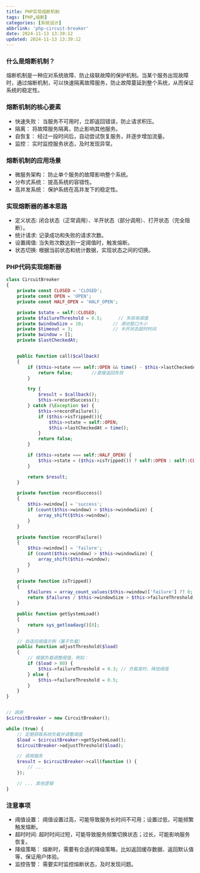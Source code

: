 ```yaml
---
title: PHP实现熔断机制
tags: [PHP,熔断]
categories: [系统设计]
abbrlink: 'php-circuit-breaker'
date: 2024-11-13 13:39:12
updated: 2024-11-13 13:39:12
---
```


### 什么是熔断机制？
熔断机制是一种应对系统故障、防止级联故障的保护机制。当某个服务出现故障时，通过熔断机制，可以快速隔离故障服务，防止故障蔓延到整个系统，从而保证系统的稳定性。

### 熔断机制的核心要素
 - 快速失败： 当服务不可用时，立即返回错误，防止请求积压。
 - 隔离： 将故障服务隔离，防止影响其他服务。
 - 自恢复： 经过一段时间后，自动尝试恢复服务，并逐步增加流量。
 - 监控： 实时监控服务状态，及时发现异常。

### 熔断机制的应用场景
 - 微服务架构： 防止单个服务的故障影响整个系统。
 - 分布式系统： 提高系统的容错性。
 - 高并发系统： 保护系统在高并发下的稳定性。

### 实现熔断器的基本思路
 - 定义状态: 闭合状态（正常调用）、半开状态（部分调用）、打开状态（完全阻断）。
 - 统计请求: 记录成功和失败的请求次数。
 - 设置阈值: 当失败次数达到一定阈值时，触发熔断。
 - 状态切换: 根据当前状态和统计数据，实现状态之间的切换。

### PHP代码实现熔断器
```php
class CircuitBreaker
{
    private const CLOSED = 'CLOSED';
    private const OPEN = 'OPEN';
    private const HALF_OPEN = 'HALF_OPEN';

    private $state = self::CLOSED;
    private $failureThreshold = 0.5;      // 失败率阈值
    private $windowSize = 10;           // 滑动窗口大小
    private $timeout = 3;               // 半开状态超时时间
    private $window = [];
    private $lastCheckedAt;


    public function call($callback)
    {
        if ($this->state === self::OPEN && time() - $this->lastCheckedAt < $this->timeout) {
            return false;       //直接返回失败
        }

        try {
            $result = $callback();
            $this->recordSuccess();
        } catch (\Exception $e) {
            $this->recordFailure();
            if ($this->isTripped()){
                $this->state = self::OPEN;
                $this->lastCheckedAt = time();
            }
            return false;
        }

        if ($this->state === self::HALF_OPEN) {
            $this->state = ($this->isTripped()) ? self::OPEN : self::CLOSED;
        }

        return $result;
    }

    private function recordSuccess()
    {
        $this->window[] = 'success';
        if (count($this->window) > $this->windowSize) {
            array_shift($this->window);
        }
    }

    private function recordFailure()
    {
        $this->window[] = 'failure';
        if (count($this->window) > $this->windowSize) {
            array_shift($this->window);
        }
    }

    private function isTripped()
    {
        $failures = array_count_values($this->window)['failure'] ?? 0;
        return $failures / $this->windowSize > $this->failureThreshold;
    }

    public function getSystemLoad()
    {
        return sys_getloadavg()[0];
    }

    // 自适应阈值示例（基于负载）
    public function adjustThreshold($load)
    {
        // 根据负载调整阈值，例如：
        if ($load > 80) {
            $this->failureThreshold = 0.3; // 负载高时，降低阈值
        } else {
            $this->failureThreshold = 0.5;
        }
    }
}


// 调用
$circuitBreaker = new CircuitBreaker();

while (true) {
    // 定期获取系统负载并调整阈值
    $load = $circuitBreaker->getSystemLoad();
    $circuitBreaker->adjustThreshold($load);

    // 调用服务
    $result = $circuitBreaker->call(function () {
        // ...
    });

    // ... 其他逻辑
}
```

### 注意事项
 - 阈值设置： 阈值设置过高，可能导致服务长时间不可用；设置过低，可能频繁触发熔断。
 - 超时时间: 超时时间过短，可能导致服务频繁切换状态；过长，可能影响服务恢复。
 - 降级策略： 熔断时，需要有合适的降级策略，比如返回缓存数据、返回默认值等，保证用户体验。
 - 监控告警： 需要实时监控熔断状态，及时发现问题。